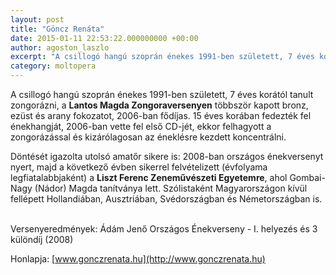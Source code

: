 ```yaml
---
layout: post
title: "Göncz Renáta"
date: 2015-01-11 22:53:22.000000000 +00:00
author: agoston_laszlo
excerpt: "A csillogó hangú szoprán énekes 1991-ben született, 7 éves korától tanult zongorázni, a Lantos Magda Zongoraversenyen többször kapott bronz, ezüst és arany fokozatot, 2006-ban fődíjas. 15 éves korában fedezték fel énekhangját, 2006-ban vette fel első CD-jét, ekkor felhagyott a zongorázással és kizárólagosan az éneklésre kezdett koncentrálni."
category: moltopera
---
```



A csillogó hangú szoprán énekes 1991-ben született, 7 éves korától tanult zongorázni, a **Lantos Magda Zongoraversenyen** többször kapott bronz, ezüst és arany fokozatot, 2006-ban fődíjas. 15 éves korában fedezték fel énekhangját, 2006-ban vette fel első CD-jét, ekkor felhagyott a zongorázással és kizárólagosan az éneklésre kezdett koncentrálni.


Döntését igazolta utolsó amatőr sikere is: 2008-ban országos énekversenyt nyert, majd a következő évben sikerrel felvételizett (évfolyama legfiatalabbjaként) a **Liszt Ferenc Zeneművészeti Egyetemre**, ahol Gombai-Nagy (Nádor) Magda tanítványa lett. Szólistaként Magyarországon kívül fellépett Hollandiában, Ausztriában, Svédországban és Németországban is.
 

Versenyeredmények:
Ádám Jenő Országos Énekverseny - I. helyezés és 3 különdíj (2008)

Honlapja: [www.gonczrenata.hu](http://www.gonczrenata.hu)
